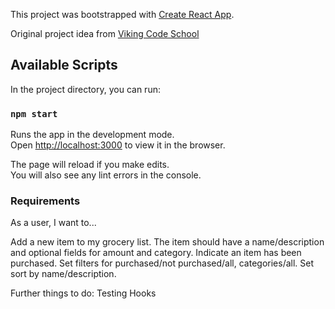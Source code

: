 This project was bootstrapped with [Create React App](https://github.com/facebook/create-react-app).

Original project idea from [Viking Code School](https://www.vikingcodeschool.com/)

## Available Scripts

In the project directory, you can run:

### `npm start`

Runs the app in the development mode.<br>
Open [http://localhost:3000](http://localhost:3000) to view it in the browser.

The page will reload if you make edits.<br>
You will also see any lint errors in the console.

### Requirements

As a user, I want to...

Add a new item to my grocery list. The item should have a name/description and optional fields for amount and category.
Indicate an item has been purchased.
Set filters for purchased/not purchased/all, categories/all.
Set sort by name/description.


Further things to do:
Testing
Hooks


